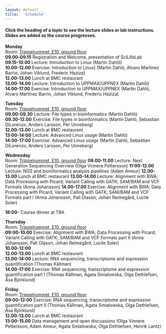 ```yaml
---
layout: default
title:  'Schedule'
---
```


#### Click the heading of a topic to see the lecture slides or lab instructions. Slides are added as the course progresses.

**Monday**  
Room: [Trippelrummet, E10, ground floor](../common/images/bmc_map.jpg)   
**09.00-09.15** Registration and Welcome, presentation of SciLifeLab  
**09.15-10.00** Lecture: Introduction to Linux (Martin Dahlö)  
**10.00-12.00** Exercise: Introduction to Linux] (Martin Dahlö, Alvaro Martinez Barrio, Johan Viklund, Frederic Haziza)  
**12.00-13.00** Lunch at BMC restaurant  
**13.00-14.00** Lecture: Introduction to UPPMAX/UPPNEX (Martin Dahlö)  
**14.00-17.00** Exercise: Introduction to UPPMAX/UPPNEX (Martin Dahlö, Alvaro Martinez Barrio, Johan Viklund, Frederic Haziza)  

**Tuesday**  
Room: [Trippelrummet, E10, ground floor](../common/images/bmc_map.jpg)   
**09.00-09.30** Lecture: File types in bioinformatics (Martin Dahlö)  
**09.30-12.00** Exercise: File types in bioinformatics (Martin Dahlö, Sebastian DiLorenzo, Anders Larsson, Per Unneberg)  
**12.00-13.00** Lunch at BMC restaurant  
**13:00-14:00** Lecture: Advanced Linux usage (Martin Dahlö)  
**14:00-17:00** Exercise: Advanced Linux usage (Martin Dahlö, Sebastian DiLorenzo, Anders Larsson, Per Unneberg)  

**Wednesday**  
Room: [Trippelrummet, E10, ground floor](../common/images/bmc_map.jpg)
**09.00-11.00** Lecture: Next Generation Sequencing Overview (Olga Vinnere Pettersson)
**11:00-12.00** Lecture: NGS and bioinformatics analysis pipelines (Adam Ameur)
**12.00-13.00** Lunch at BMC restaurant
**13.00-14.00** Lecture: Alignment with BWA; Data Processing with Picard; Variant Calling with GATK; SAM/BAM and VCF Formats (Anna Johansson)
**14.00-17.00** Exercise: Alignment with BWA; Data Processing with Picard; Variant Calling with GATK; SAM/BAM and VCF Formats part I (Anna Johansson, Pall Olason, Johan Reimegård, Lucile Soler)

**18:00-** Course dinner at TBA  

**Thursday**  
Room: [Trippelrummet, E10, ground floor](../common/images/bmc_map.jpg)   
**09:00-10.00** Exercise: Alignment with BWA; Data Processing with Picard; Variant Calling with GATK; SAM/BAM and VCF Formats part II (Anna Johansson, Pall Olason, Johan Reimegård, Lucile Soler)  
**10.00-12:00**   
**12.00-13.00** Lunch at BMC restaurant  
**13.00-14:00** Lecture: RNA sequencing, transcriptome and expression quantification (Thomas Källman)  
**14.00-17:00** Exercise: RNA sequencing, transcriptome and expression quantification part I (Thomas Källman, Agata Smialowska, Olga Dethlefsen, Åsa Björklund)

**Friday**  
Room: [Trippelrummet, E10, ground floor](../common/images/bmc_map.jpg)   
**09:00-12:00** Exercise: RNA sequencing, transcriptome and expression quantification part II (Thomas Källman, Agata Smialowska, Olga Dethlefsen, Åsa Björklund)  
**12.00-13.00** Lunch at BMC restaurant  
**13:00-15.00** Data management and open discussions (Olga Vinnere Pettersson, Adam Ameur, Agata Smialowska, Olga Dethlefsen, Henrik Lantz)     
